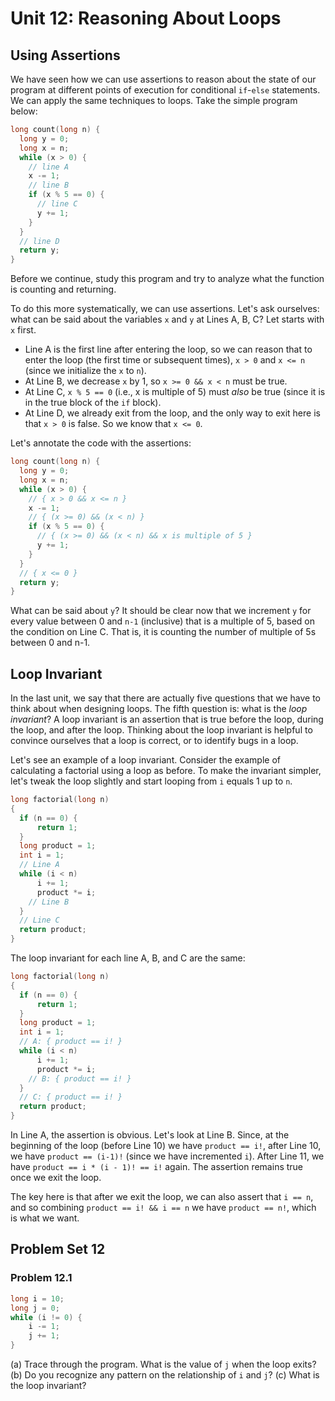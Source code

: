 # Unit 12: Reasoning About Loops

## Using Assertions
We have seen how we can use assertions to reason about the state of our program at different points of execution for conditional `if`-`else` statements.  We can apply the same techniques to loops.  Take the simple program below:

```C
long count(long n) {
  long y = 0;
  long x = n;
  while (x > 0) {
    // line A
    x -= 1;
    // line B
    if (x % 5 == 0) {
      // line C
      y += 1;
    }
  }
  // line D
  return y;
}
```

Before we continue, study this program and try to analyze what the function is counting and returning.

To do this more systematically, we can use assertions.  Let's ask ourselves: what can be said about the variables `x` and `y` at Lines A, B, C?  Let starts with `x` first.

- Line A is the first line after entering the loop, so we can reason that to enter the loop (the first time or subsequent times), `x > 0` and `x <= n` (since we initialize the `x` to `n`).
- At Line B, we decrease `x` by 1, so `x >= 0 && x < n` must be true.
- At Line C, `x % 5 == 0` (i.e., x is multiple of 5) must _also_ be true (since it is in the true block of the `if` block).
- At Line D, we already exit from the loop, and the only way to exit here is that `x > 0` is false.  So we know that `x <= 0`.

Let's annotate the code with the assertions:
```C
long count(long n) {
  long y = 0;
  long x = n;
  while (x > 0) {
    // { x > 0 && x <= n }
    x -= 1;
    // { (x >= 0) && (x < n) }
    if (x % 5 == 0) {
      // { (x >= 0) && (x < n) && x is multiple of 5 }
      y += 1;
    }
  }
  // { x <= 0 }
  return y;
}
```

What can be said about `y`?  It should be clear now that we increment `y` for every value between 0 and `n-1` (inclusive) that is a multiple of 5, based on the condition on Line C.  That is, it is counting the number of multiple of 5s between 0 and n-1.

## Loop Invariant

In the last unit, we say that there are actually five questions that we have to think about when designing loops.  The fifth question is: what is the _loop invariant_?  A loop invariant is an assertion that is true before the loop, during the loop, and after the loop.  Thinking about the loop invariant is helpful to convince ourselves that a loop is correct, or to identify bugs in a loop.

Let's see an example of a loop invariant.  Consider the example of calculating a factorial using a loop as before.  To make the invariant simpler, let's tweak the loop slightly and start looping from `i` equals 1 up to `n`.

```C
long factorial(long n) 
{
  if (n == 0) {
      return 1;
  }
  long product = 1;
  int i = 1;
  // Line A
  while (i < n)
      i += 1;
      product *= i;
    // Line B
  }
  // Line C
  return product;
}
```

The loop invariant for each line A, B, and C are the same: 

```C
long factorial(long n) 
{
  if (n == 0) {
      return 1;
  }
  long product = 1;
  int i = 1;
  // A: { product == i! }
  while (i < n)
      i += 1;
      product *= i;
    // B: { product == i! }
  }
  // C: { product == i! }
  return product;
}
```

In Line A, the assertion is obvious.  Let's look at Line B.  Since, at the beginning of the loop (before Line 10) we have `product == i!`, after Line 10, we have `product == (i-1)!` (since we have incremented `i`).  After Line 11, we have `product == i * (i - 1)! == i!` again.  The assertion remains true once we exit the loop.

The key here is that after we exit the loop, we can also assert that `i == n`, and so combining `product == i! && i == n` we have `product == n!`, which is what we want.

## Problem Set 12

### Problem 12.1

```C
long i = 10;
long j = 0;
while (i != 0) {
    i -= 1;
    j += 1;
}
```

(a) Trace through the program.  What is the value of `j` when the loop exits?
(b) Do you recognize any pattern on the relationship of `i` and `j`?
(c) What is the loop invariant?
